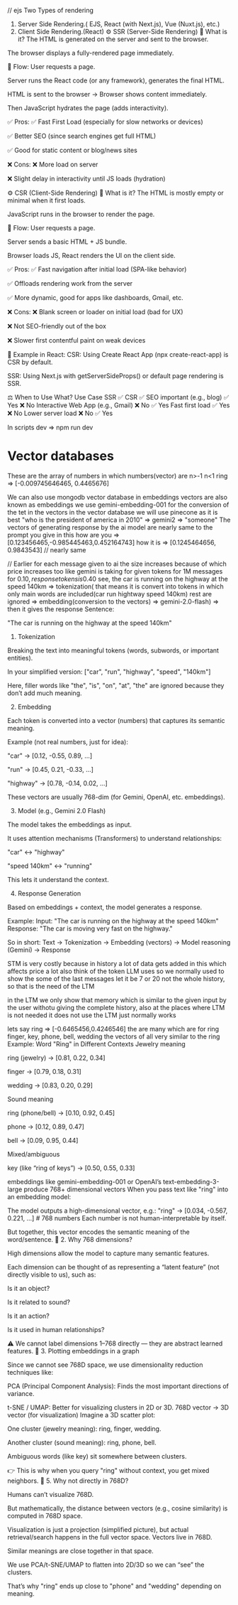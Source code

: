 // ejs
Two Types of rendering
1. Server Side Rendering.(	EJS, React (with Next.js), Vue (Nuxt.js), etc.)
1. Client Side Rendering.(React)
⚙️ SSR (Server-Side Rendering)
🧠 What is it?
The HTML is generated on the server and sent to the browser.

The browser displays a fully-rendered page immediately.

🚀 Flow:
User requests a page.

Server runs the React code (or any framework), generates the final HTML.

HTML is sent to the browser → Browser shows content immediately.

Then JavaScript hydrates the page (adds interactivity).

✅ Pros:
✅ Fast First Load (especially for slow networks or devices)

✅ Better SEO (since search engines get full HTML)

✅ Good for static content or blog/news sites

❌ Cons:
❌ More load on server

❌ Slight delay in interactivity until JS loads (hydration)

⚙️ CSR (Client-Side Rendering)
🧠 What is it?
The HTML is mostly empty or minimal when it first loads.

JavaScript runs in the browser to render the page.

🚀 Flow:
User requests a page.

Server sends a basic HTML + JS bundle.

Browser loads JS, React renders the UI on the client side.

✅ Pros:
✅ Fast navigation after initial load (SPA-like behavior)

✅ Offloads rendering work from the server

✅ More dynamic, good for apps like dashboards, Gmail, etc.

❌ Cons:
❌ Blank screen or loader on initial load (bad for UX)

❌ Not SEO-friendly out of the box

❌ Slower first contentful paint on weak devices

🧪 Example in React:
CSR:
Using Create React App (npx create-react-app) is CSR by default.

SSR:
Using Next.js with getServerSideProps() or default page rendering is SSR.

⚖️ When to Use What?
Use Case	SSR ✅	CSR ✅
SEO important (e.g., blog)	✅ Yes	❌ No
Interactive Web App (e.g., Gmail)	❌ No	✅ Yes
Fast first load	✅ Yes	   ❌ No
Lower server load	❌ No	 ✅ Yes


In scripts dev => npm run dev

# Vector databases
These are the array of numbers in which numbers(vector) are n>-1 n<1
ring => [-0.009745646465, 0.4465676]

We can also use mongodb vector database in embeddings
vectors are also known as embeddings we use gemini-embedding-001 for the conversion of the tet in the vectors in the vector database
we will use pinecone as it is best
"who is the president of america in 2010" => gemini2 => "someone"
The vectors of generating response by the ai model are nearly same to the prompt you give
in this
how are you => [0.123456465,-0.985445463,0.452164743]
how it is => [0.1245464656, 0.9843543] // nearly same

// Earlier for each message given to ai the size increases because of which price increases too
like gemini is taking for given tokens for 1M messages for 0.10$, response tokens is 0.40$
see,
the car is running on the highway at the speed 140km => tokenization( that means it is convert into tokens in which only main words are included(car run hightway speed 140km) rest are ignored => embedding(conversion to the vectors) => gemini-2.0-flash) => then it gives the response
Sentence:

"The car is running on the highway at the speed 140km"

1. Tokenization

Breaking the text into meaningful tokens (words, subwords, or important entities).

In your simplified version:
["car", "run", "highway", "speed", "140km"]

Here, filler words like "the", "is", "on", "at", "the" are ignored because they don’t add much meaning.

2. Embedding

Each token is converted into a vector (numbers) that captures its semantic meaning.

Example (not real numbers, just for idea):

"car" → [0.12, -0.55, 0.89, ...]

"run" → [0.45, 0.21, -0.33, ...]

"highway" → [0.78, -0.14, 0.02, ...]

These vectors are usually 768-dim (for Gemini, OpenAI, etc. embeddings).

3. Model (e.g., Gemini 2.0 Flash)

The model takes the embeddings as input.

It uses attention mechanisms (Transformers) to understand relationships:

"car" ↔ "highway"

"speed 140km" ↔ "running"

This lets it understand the context.

4. Response Generation

Based on embeddings + context, the model generates a response.

Example:
Input: "The car is running on the highway at the speed 140km"
Response: "The car is moving very fast on the highway."

So in short:
Text → Tokenization → Embedding (vectors) → Model reasoning (Gemini) → Response

STM is very costly because in history a lot of data gets added in this which affects price a lot also think of the token
LLM uses so we normally used to
show the some of the last messages let it be 7 or 20 not the whole history, so that is the need of the LTM

in the LTM we only show that memory which is similar to the given input by the user withotu giving the complete history, also at the places where LTM is not needed it does not use the LTM just normally works

lets say
ring => [-0.6465456,0.4246546]
the are many which are for ring
finger, key, phone, bell, wedding the vectors of all very similar to the ring
Example: Word "Ring" in Different Contexts
Jewelry meaning

ring (jewelry) → [0.81, 0.22, 0.34]

finger → [0.79, 0.18, 0.31]

wedding → [0.83, 0.20, 0.29]

Sound meaning

ring (phone/bell) → [0.10, 0.92, 0.45]

phone → [0.12, 0.89, 0.47]

bell → [0.09, 0.95, 0.44]

Mixed/ambiguous

key (like “ring of keys”) → [0.50, 0.55, 0.33]

embeddings like gemini-embedding-001 or OpenAI’s text-embedding-3-large produce 768+ dimensional vectors
When you pass text like "ring" into an embedding model:

The model outputs a high-dimensional vector, e.g.:
"ring" → [0.034, -0.567, 0.221, ...]   # 768 numbers
Each number is not human-interpretable by itself.

But together, this vector encodes the semantic meaning of the word/sentence.
🔹 2. Why 768 dimensions?

High dimensions allow the model to capture many semantic features.

Each dimension can be thought of as representing a “latent feature” (not directly visible to us), such as:

Is it an object?

Is it related to sound?

Is it an action?

Is it used in human relationships?

⚠️ We cannot label dimensions 1–768 directly — they are abstract learned features.
🔹 3. Plotting embeddings in a graph

Since we cannot see 768D space, we use dimensionality reduction techniques like:

PCA (Principal Component Analysis): Finds the most important directions of variance.

t-SNE / UMAP: Better for visualizing clusters in 2D or 3D.
768D vector  →  3D vector (for visualization)
Imagine a 3D scatter plot:

One cluster (jewelry meaning): ring, finger, wedding.

Another cluster (sound meaning): ring, phone, bell.

Ambiguous words (like key) sit somewhere between clusters.

👉 This is why when you query "ring" without context, you get mixed neighbors.
🔹 5. Why not directly in 768D?

Humans can’t visualize 768D.

But mathematically, the distance between vectors (e.g., cosine similarity) is computed in 768D space.

Visualization is just a projection (simplified picture), but actual retrieval/search happens in the full vector space.
Vectors live in 768D.

Similar meanings are close together in that space.

We use PCA/t-SNE/UMAP to flatten into 2D/3D so we can “see” the clusters.

That’s why "ring" ends up close to "phone" and "wedding" depending on meaning.